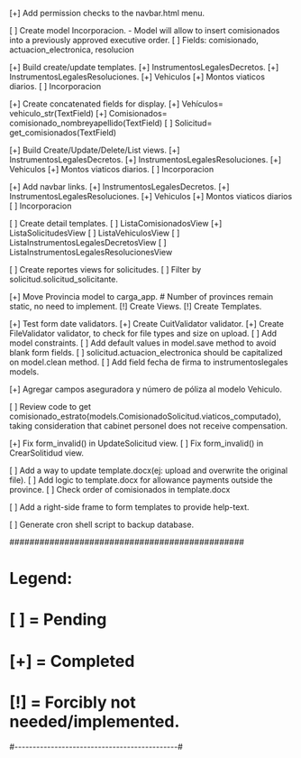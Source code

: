 [+] Add permission checks to the navbar.html menu.

[ ] Create model Incorporacion.
    - Model will allow to insert comisionados into a previously approved executive order.
    [ ] Fields: comisionado, actuacion_electronica, resolucion
    
[+] Build create/update templates.
    [+] InstrumentosLegalesDecretos.
    [+] InstrumentosLegalesResoluciones.
    [+] Vehiculos
    [+] Montos viaticos diarios.
    [ ] Incorporacion

[+] Create concatenated fields for display.
    [+] Vehículos= vehiculo_str(TextField)
    [+] Comisionados= comisionado_nombreyapellido(TextField)
    [ ] Solicitud= get_comisionados(TextField)

[+] Build Create/Update/Delete/List views.
    [+] InstrumentosLegalesDecretos.
    [+] InstrumentosLegalesResoluciones.
    [+] Vehiculos
    [+] Montos viaticos diarios.
    [ ] Incorporacion

[+] Add navbar links.
    [+] InstrumentosLegalesDecretos.
    [+] InstrumentosLegalesResoluciones.
    [+] Vehiculos
    [+] Montos viaticos diarios
    [ ] Incorporacion

[ ] Create detail templates.
    [ ] ListaComisionadosView
    [+] ListaSolicitudesView
    [ ] ListaVehiculosView
    [ ] ListaInstrumentosLegalesDecretosView
    [ ] ListaInstrumentosLegalesResolucionesView

[ ] Create reportes views for solicitudes.
    [ ] Filter by solicitud.solicitud_solicitante.

[+] Move Provincia model to carga_app.
    # Number of provinces remain static, no need to implement.
    [!] Create Views.
    [!] Create Templates.

[+] Test form date validators.
[+] Create CuitValidator validator.
[+] Create FileValidator validator, to check for file types and size on upload.
[ ] Add model constraints.
[ ] Add default values in model.save method to avoid blank form fields.
[ ] solicitud.actuacion_electronica should be capitalized on model.clean method.
[ ] Add field fecha de firma to instrumentoslegales models.

[+] Agregar campos aseguradora y número de póliza al modelo Vehiculo.

[ ] Review code to get comisionado_estrato(models.ComisionadoSolicitud.viaticos_computado), taking consideration that cabinet personel does not receive compensation.

[+] Fix form_invalid() in UpdateSolicitud view.
[ ] Fix form_invalid() in CrearSolitidud view.

[ ] Add a way to update template.docx(ej: upload and overwrite the original file).
[ ] Add logic to template.docx for allowance payments outside the province.
[ ] Check order of comisionados in template.docx

[ ] Add a right-side frame to form templates to provide help-text.

[ ] Generate cron shell script to backup database.


###############################################
# Legend:                                     #
#     [ ] = Pending                           #
#     [+] = Completed                         #
#     [!] = Forcibly not needed/implemented.  #
#---------------------------------------------#
